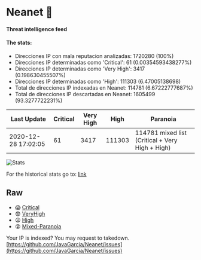 # Neanet :hocho:
#### Threat intelligence feed
#### The stats:

- Direcciones IP con mala reputacion analizadas: 1720280 (100%)
- Direcciones IP determinadas como 'Critical':  61 (0.00354593438277%)
- Direcciones IP determinadas como 'Very High':  3417 (0.198630455507%)
- Direcciones IP determinadas como 'High':  111303 (6.47005138698)
- Total de direcciones IP indexadas en Neanet:  114781 (6.67222777687%)
- Total de direcciones IP descartadas en Neanet:  1605499 (93.3277722231%)

| Last Update | Critical | Very High | High | Paranoia |
| --- | --- | --- | --- | --- |
| 2020-12-28 17:02:05 | 61 | 3417 | 111303 | 114781 mixed list (Critical + Very High + High)|

![Stats](https://docs.google.com/spreadsheets/d/e/2PACX-1vSnaNMIXVabIpDJjufMlzH7poXnshF3mgd8Is1g9ytUEzVsP5my4Trn8f-xkoLLQ38xpL3HtmUexLo6/pubchart?oid=501124687&format=image)

For the historical stats go to: [link](/stats.csv)
## Raw
- :scream: [Critical](https://raw.githubusercontent.com/JavaGarcia/Neanet/master/blacklists/neanet_critical.txt)
- :fearful: [VeryHigh](https://raw.githubusercontent.com/JavaGarcia/Neanet/master/blacklists/neanet_veryHigh.txtt)
- :frowning: [High](https://raw.githubusercontent.com/JavaGarcia/Neanet/master/blacklists/neanet_high.txt)
- :dizzy_face: [Mixed-Paranoia](https://raw.githubusercontent.com/JavaGarcia/Neanet/master/blacklists/neanet_all.txt)


Your IP is indexed? You may request to takedown. [https://github.com/JavaGarcia/Neanet/issues](https://github.com/JavaGarcia/Neanet/issues)

































































































































































































































































































































































































































































































































































































































































































































































































































































































































































































































































































































































































































































































































































































































































































































































































































































































































































































































































































































































































































































































































































































































































































































































































































































































































































































































































































































































































































































































































































































































































































































































































































